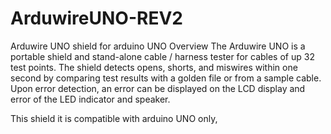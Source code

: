 # ArduwireUNO-REV2
Arduwire UNO shield for arduino UNO
Overview
The Arduwire UNO is a portable shield and stand-alone cable / harness tester for cables of up 32 test points. The shield detects opens, shorts, and miswires within one second by comparing test results with a golden file or from a sample cable. Upon error detection, an error can be displayed on the LCD display and error of the LED indicator and speaker.

This shield it is compatible with arduino UNO only,
